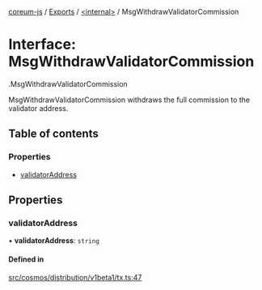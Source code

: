 [coreum-js](../README.md) / [Exports](../modules.md) / [<internal\>](../modules/internal_.md) / MsgWithdrawValidatorCommission

# Interface: MsgWithdrawValidatorCommission

[<internal>](../modules/internal_.md).MsgWithdrawValidatorCommission

MsgWithdrawValidatorCommission withdraws the full commission to the validator
address.

## Table of contents

### Properties

- [validatorAddress](internal_.MsgWithdrawValidatorCommission-1.md#validatoraddress)

## Properties

### validatorAddress

• **validatorAddress**: `string`

#### Defined in

[src/cosmos/distribution/v1beta1/tx.ts:47](https://github.com/PyramydLabs/coreum-js/blob/987bc3b/src/cosmos/distribution/v1beta1/tx.ts#L47)
